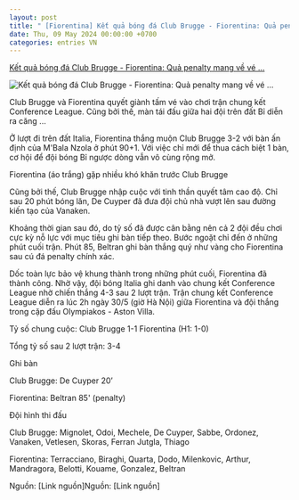 ```yaml
---
layout: post
title: " [Fiorentina] Kết quả bóng đá Club Brugge - Fiorentina: Quả penalty mang về vé ..."
date: Thu, 09 May 2024 00:00:00 +0700
categories: entries VN
---
```

[Kết quả bóng đá Club Brugge - Fiorentina: Quả penalty mang về vé ...](https://www.24h.com.vn/bong-da/ket-qua-bong-da-club-brugge-fiorentina-qua-penalty-mang-ve-ve-chung-ket-conference-league-c48a1566318.html)

![Kết quả bóng đá Club Brugge - Fiorentina: Quả penalty mang về vé ...](https://cdn.24h.com.vn/upload/2-2024/images/2024-05-09/1200-1715190214-388-width1200height628-watermark.jpg)

Club Brugge và Fiorentina quyết giành tấm vé vào chơi trận chung kết Conference League. Cũng bởi thế, màn tái đấu giữa hai đội trên đất Bỉ diễn ra căng ...

Ở lượt đi trên đất Italia, Fiorentina thắng muộn Club Brugge 3-2 với bàn ấn định của M'Bala Nzola ở phút 90+1. Với việc chỉ mới để thua cách biệt 1 bàn, cơ hội để đội bóng Bỉ ngược dòng vẫn vô cùng rộng mở.

Fiorentina (áo trắng) gặp nhiều khó khăn trước Club Brugge

Cũng bởi thế, Club Brugge nhập cuộc với tinh thần quyết tâm cao độ. Chỉ sau 20 phút bóng lăn, De Cuyper đã đưa đội chủ nhà vượt lên sau đường kiến tạo của Vanaken.

Khoảng thời gian sau đó, do tỷ số đã được cân bằng nên cả 2 đội đều chơi cực kỳ nỗ lực với mục tiêu ghi bàn tiếp theo. Bước ngoặt chỉ đến ở những phút cuối trận. Phút 85, Beltran ghi bàn thắng quý như vàng cho Fiorentina sau cú đá penalty chính xác.

Dốc toàn lực bảo vệ khung thành trong những phút cuối, Fiorentina đã thành công. Nhờ vậy, đội bóng Italia ghi danh vào chung kết Conference League nhờ chiến thắng 4-3 sau 2 lượt trận. Trận chung kết Conference League diễn ra lúc 2h ngày 30/5 (giờ Hà Nội) giữa Fiorentina và đội thắng trong cặp đấu Olympiakos - Aston Villa.

Tỷ số chung cuộc: Club Brugge 1-1 Fiorentina (H1: 1-0)

Tổng tỷ số sau 2 lượt trận: 3-4

Ghi bàn

Club Brugge: De Cuyper 20’

Fiorentina: Beltran 85' (penalty)

Đội hình thi đấu

Club Brugge: Mignolet, Odoi, Mechele, De Cuyper, Sabbe, Ordonez, Vanaken, Vetlesen, Skoras, Ferran Jutgla, Thiago

Fiorentina: Terracciano, Biraghi, Quarta, Dodo, Milenkovic, Arthur, Mandragora, Belotti, Kouame, Gonzalez, Beltran

Nguồn: [Link nguồn]Nguồn: [Link nguồn]

